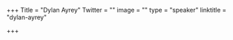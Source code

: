 +++
Title = "Dylan Ayrey"
Twitter = ""
image = ""
type = "speaker"
linktitle = "dylan-ayrey"

+++


